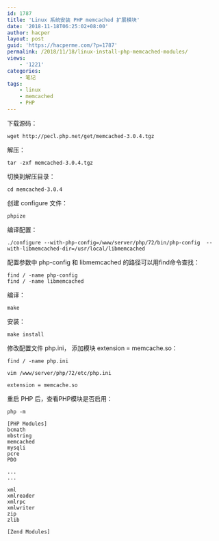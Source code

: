 ```yaml
---
id: 1787
title: 'Linux 系统安装 PHP memcached 扩展模块'
date: '2018-11-18T06:25:02+08:00'
author: hacper
layout: post
guid: 'https://hacperme.com/?p=1787'
permalink: /2018/11/18/linux-install-php-memcached-modules/
views:
    - '1221'
categories:
    - 笔记
tags:
    - linux
    - memcached
    - PHP
---
```


下载源码：

`wget http://pecl.php.net/get/memcached-3.0.4.tgz`

解压：

`tar -zxf memcached-3.0.4.tgz`

切换到解压目录：

`cd memcached-3.0.4`

创建 configure 文件：

`phpize`

编译配置：

`./configure --with-php-config=/www/server/php/72/bin/php-config  --with-libmemcached-dir=/usr/local/libmemcached`

配置参数中 php-config 和 libmemcached 的路径可以用find命令查找：

`find / -name php-config`  
`find / -name libmemcached`

编译：

`make`

安装：

`make install`

修改配置文件 php.ini， 添加模块 extension = memcache.so：

`find / -name php.ini`

`vim /www/server/php/72/etc/php.ini`

`extension = memcache.so`

重启 PHP 后，查看PHP模块是否启用：

`php -m`

```shell
[PHP Modules]
bcmath
mbstring
memcached
mysqli
pcre
PDO

...
...

xml
xmlreader
xmlrpc
xmlwriter
zip
zlib

[Zend Modules]

```